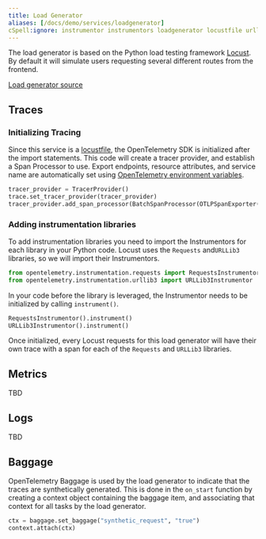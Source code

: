 ```yaml
---
title: Load Generator
aliases: [/docs/demo/services/loadgenerator]
cSpell:ignore: instrumentor instrumentors loadgenerator locustfile urllib
---
```


The load generator is based on the Python load testing framework
[Locust](https://locust.io). By default it will simulate users requesting
several different routes from the frontend.

[Load generator source](https://github.com/open-telemetry/opentelemetry-demo/blob/main/src/loadgenerator/)

## Traces

### Initializing Tracing

Since this service is a
[locustfile](https://docs.locust.io/en/stable/writing-a-locustfile.html), the
OpenTelemetry SDK is initialized after the import statements. This code will
create a tracer provider, and establish a Span Processor to use. Export
endpoints, resource attributes, and service name are automatically set using
[OpenTelemetry environment variables](/docs/specs/otel/configuration/sdk-environment-variables/).

```python
tracer_provider = TracerProvider()
trace.set_tracer_provider(tracer_provider)
tracer_provider.add_span_processor(BatchSpanProcessor(OTLPSpanExporter()))
```

### Adding instrumentation libraries

To add instrumentation libraries you need to import the Instrumentors for each
library in your Python code. Locust uses the `Requests` and`URLLib3` libraries,
so we will import their Instrumentors.

```python
from opentelemetry.instrumentation.requests import RequestsInstrumentor
from opentelemetry.instrumentation.urllib3 import URLLib3Instrumentor
```

In your code before the library is leveraged, the Instrumentor needs to be
initialized by calling `instrument()`.

```python
RequestsInstrumentor().instrument()
URLLib3Instrumentor().instrument()
```

Once initialized, every Locust requests for this load generator will have their
own trace with a span for each of the `Requests` and `URLLib3` libraries.

## Metrics

TBD

## Logs

TBD

## Baggage

OpenTelemetry Baggage is used by the load generator to indicate that the traces
are synthetically generated. This is done in the `on_start` function by creating
a context object containing the baggage item, and associating that context for
all tasks by the load generator.

```python
ctx = baggage.set_baggage("synthetic_request", "true")
context.attach(ctx)
```
